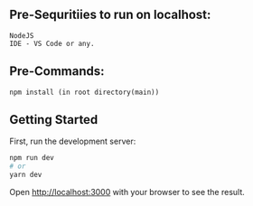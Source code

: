 
## Pre-Sequritiies to run on localhost:
```
NodeJS
IDE - VS Code or any.
```
## Pre-Commands:
```
npm install (in root directory(main))
```

## Getting Started

First, run the development server:

```bash
npm run dev
# or
yarn dev
```

Open [http://localhost:3000](http://localhost:3000) with your browser to see the result.
